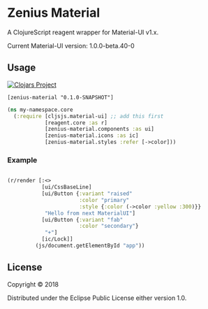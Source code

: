 # Zenius Material

A ClojureScript reagent wrapper for Material-UI v1.x.

Current Material-UI version: 1.0.0-beta.40-0

## Usage

[![Clojars Project](https://img.shields.io/clojars/v/zenius-material.svg)](https://clojars.org/zenius-material)

```
[zenius-material "0.1.0-SNAPSHOT"]
```

```clj
(ns my-namespace.core
  (:require [cljsjs.material-ui] ;; add this first
            [reagent.core :as r]
            [zenius-material.components :as ui]
            [zenius-material.icons :as ic]
            [zenius-material.styles :refer [->color]))
```

### Example

```clj

(r/render [:<>
           [ui/CssBaseLine]
           [ui/Button {:variant "raised"
                       :color "primary"
                       :style {:color (->color :yellow :300)}}
            "Hello from next MaterialUI"]
           [ui/Button {:variant "fab"
                       :color "secondary"}
            "+"]
           [ic/Lock]]
         (js/document.getElementById "app"))

```

## License

Copyright © 2018

Distributed under the Eclipse Public License either version 1.0.

